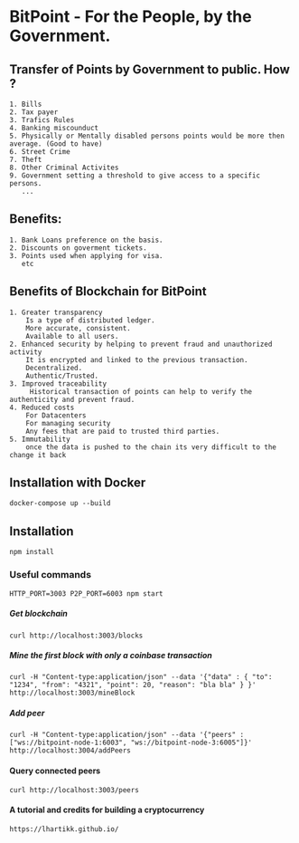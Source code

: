 # BitPoint - For the People, by the Government. 


## Transfer of Points by Government to public. How ? 
```
1. Bills
2. Tax payer
3. Trafics Rules
4. Banking miscounduct
5. Physically or Mentally disabled persons points would be more then average. (Good to have)
6. Street Crime
7. Theft
8. Other Criminal Activites
9. Government setting a threshold to give access to a specific persons.
   ...
```


## Benefits:
```
1. Bank Loans preference on the basis.
2. Discounts on goverment tickets.
3. Points used when applying for visa.
   etc
```


## Benefits of Blockchain for BitPoint
```
1. Greater transparency
	Is a type of distributed ledger.
	More accurate, consistent.
	Available to all users.
2. Enhanced security by helping to prevent fraud and unauthorized activity
	It is encrypted and linked to the previous transaction.
	Decentralized.
	Authentic/Trusted.
3. Improved traceability
	 Historical transaction of points can help to verify the authenticity and prevent fraud.
4. Reduced costs
	For Datacenters
	For managing security
	Any fees that are paid to trusted third parties.
5. Immutability
	once the data is pushed to the chain its very difficult to the change it back
```


## Installation with Docker
```
docker-compose up --build
```

## Installation
```
npm install
```

### Useful commands
```
HTTP_PORT=3003 P2P_PORT=6003 npm start
```

##### Get blockchain
```
curl http://localhost:3003/blocks
```

##### Mine the first block with only a coinbase transaction
```
curl -H "Content-type:application/json" --data '{"data" : { "to": "1234", "from": "4321", "point": 20, "reason": "bla bla" } }' http://localhost:3003/mineBlock
``` 

##### Add peer
```
curl -H "Content-type:application/json" --data '{"peers" : ["ws://bitpoint-node-1:6003", "ws://bitpoint-node-3:6005"]}' http://localhost:3004/addPeers
```
#### Query connected peers
```
curl http://localhost:3003/peers
```


#### A tutorial and credits for building a cryptocurrency 

```
https://lhartikk.github.io/

```

